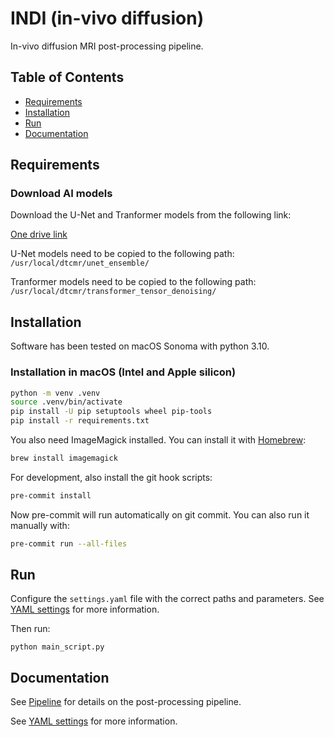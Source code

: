 # INDI (in-vivo diffusion)

In-vivo diffusion MRI post-processing pipeline.

## Table of Contents

- [Requirements](#Requirements)
- [Installation](#Installation)
- [Run](#Run)
- [Documentation](#Documentation)

## Requirements

### Download AI models

Download the U-Net and Tranformer models from the following link:

[One drive link](https://imperiallondon-my.sharepoint.com/:f:/g/personal/pferreir_ic_ac_uk/EtbqXB1XJY9JmBJ8kFcT40sBq9qHJrVZPwrzgEcW12VwUQ?e=qqDY8C)

U-Net models need to be copied to the following path:
```/usr/local/dtcmr/unet_ensemble/```

Tranformer models need to be copied to the following path:
```/usr/local/dtcmr/transformer_tensor_denoising/```

## Installation

Software has been tested on macOS Sonoma with python 3.10.

### Installation in macOS (Intel and Apple silicon)

```bash
python -m venv .venv
source .venv/bin/activate
pip install -U pip setuptools wheel pip-tools
pip install -r requirements.txt
```

You also need ImageMagick installed. You can install it with [Homebrew](https://brew.sh/):

```bash
brew install imagemagick
```

For development, also install the git hook scripts:

```bash
pre-commit install
```

Now pre-commit will run automatically on git commit. You can also run it manually with:

```bash
pre-commit run --all-files
```


## Run

Configure the `settings.yaml` file with the correct paths and parameters. 
See [YAML settings](docs/YAML_settings.md) for more information.

Then run:

```python main_script.py```

## Documentation

See [Pipeline](docs/Pipeline.md) for details on the post-processing pipeline.

See [YAML settings](docs/YAML_settings.md) for more information.








